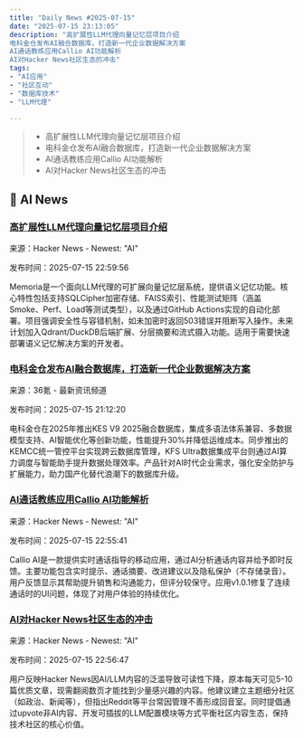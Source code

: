 ```yaml
---
title: "Daily News #2025-07-15"
date: "2025-07-15 23:13:05"
description: "高扩展性LLM代理向量记忆层项目介绍
电科金仓发布AI融合数据库，打造新一代企业数据解决方案
AI通话教练应用Callio AI功能解析
AI对Hacker News社区生态的冲击"
tags: 
- "AI应用"
- "社区互动"
- "数据库技术"
- "LLM代理"

---
```


> - 高扩展性LLM代理向量记忆层项目介绍
> - 电科金仓发布AI融合数据库，打造新一代企业数据解决方案
> - AI通话教练应用Callio AI功能解析
> - AI对Hacker News社区生态的冲击

## 🤖 AI News

### [高扩展性LLM代理向量记忆层项目介绍](https://github.com/Ingver1/memoria)

来源：Hacker News - Newest: "AI"

发布时间：2025-07-15 22:59:56

Memoria是一个面向LLM代理的可扩展向量记忆层系统，提供语义记忆功能。核心特性包括支持SQLCipher加密存储、FAISS索引、性能测试矩阵（涵盖Smoke、Perf、Load等测试类型），以及通过GitHub Actions实现的自动化部署。项目强调安全性与容错机制，如未加密时返回503错误并阻断写入操作。未来计划加入Qdrant/DuckDB后端扩展、分层摘要和流式摄入功能。适用于需要快速部署语义记忆解决方案的开发者。

### [电科金仓发布AI融合数据库，打造新一代企业数据解决方案](https://www.36kr.com/p/3380233012897542)

来源：36氪 - 最新资讯频道

发布时间：2025-07-15 21:12:20

电科金仓在2025年推出KES V9 2025融合数据库，集成多语法体系兼容、多数据模型支持、AI智能优化等创新功能，性能提升30%并降低运维成本。同步推出的KEMCC统一管控平台实现跨云数据库管理，KFS Ultra数据集成平台则通过AI算力调度与智能助手提升数据处理效率。产品针对AI时代企业需求，强化安全防护与扩展能力，助力国产化替代浪潮下的数据库升级。

### [AI通话教练应用Callio AI功能解析](https://apps.apple.com/us/app/callio-ai/id6745380476)

来源：Hacker News - Newest: "AI"

发布时间：2025-07-15 22:55:41

Callio AI是一款提供实时通话指导的移动应用，通过AI分析通话内容并给予即时反馈。主要功能包含实时提示、通话摘要、改进建议以及隐私保护（不存储录音）。用户反馈显示其帮助提升销售和沟通能力，但评分较保守。应用v1.0.1修复了连续通话时的UI问题，体现了对用户体验的持续优化。

### [AI对Hacker News社区生态的冲击](https://news.ycombinator.com/item?id=44571809)

来源：Hacker News - Newest: "AI"

发布时间：2025-07-15 22:56:47

用户反映Hacker News因AI/LLM内容的泛滥导致可读性下降，原本每天可见5-10篇优质文章，现需翻阅数页才能找到少量感兴趣的内容。他建议建立主题细分社区（如政治、新闻等），但指出Reddit等平台常因管理不善形成回音室。同时提倡通过upvote非AI内容、开发可插拔的LLM配置模块等方式平衡社区内容生态，保持技术社区的核心价值。
